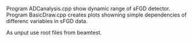 Program ADCanalysis.cpp show dynamic range of sFGD detector. <br/>
Program BasicDraw.cpp creates plots showning simple dependencies of differenc variables in sFGD data. <br/>

As unput use root files from beamtest. <br/>
